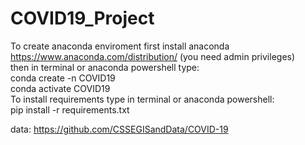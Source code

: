 # COVID19_Project
To create anaconda enviroment first install anaconda https://www.anaconda.com/distribution/ (you need admin privileges) <br/> 
then in terminal or anaconda powershell type:<br/>
conda create -n COVID19<br/>
conda activate COVID19<br/>
To install requirements type in terminal or anaconda powershell:<br/>
pip install -r requirements.txt<br/>

data: https://github.com/CSSEGISandData/COVID-19
